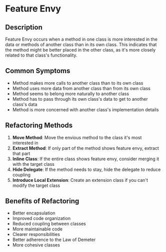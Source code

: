 # Feature Envy

## Description
Feature Envy occurs when a method in one class is more interested in the data or methods of another class than in its own class. This indicates that the method might be better placed in the other class, as it's more closely related to that class's functionality.

## Common Symptoms
- Method makes more calls to another class than to its own class
- Method uses more data from another class than from its own class
- Method seems to belong more naturally to another class
- Method has to pass through its own class's data to get to another class's data
- Method is more concerned with another class's implementation details

## Refactoring Methods
1. **Move Method**: Move the envious method to the class it's most interested in
2. **Extract Method**: If only part of the method shows feature envy, extract that part
3. **Inline Class**: If the entire class shows feature envy, consider merging it with the target class
4. **Hide Delegate**: If the method needs to stay, hide the delegate to reduce coupling
5. **Introduce Local Extension**: Create an extension class if you can't modify the target class

## Benefits of Refactoring
- Better encapsulation
- Improved code organization
- Reduced coupling between classes
- More maintainable code
- Clearer responsibilities
- Better adherence to the Law of Demeter
- More cohesive classes 
